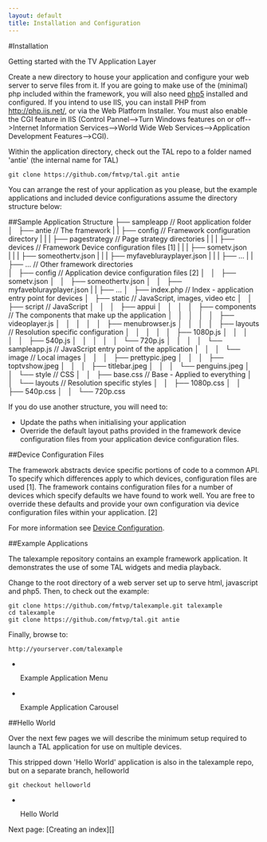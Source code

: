 ```yaml
---
layout: default
title: Installation and Configuration
---
```

[Creating an index]: createanindex.html
#Installation

<p class="lead">Getting started with the TV Application Layer</p>

Create a new directory to house your application and configure your web server to serve files from it.
If you are going to make use of the (minimal) php included within the framework, you will also need [php5](http://php.net/downloads.php) installed and configured.
If you intend to use IIS, you can install PHP from <http://php.iis.net/>, or via the Web Platform Installer. You must also enable the CGI feature in IIS (Control Pannel-->Turn Windows features on or off-->Internet Information Services-->World Wide Web Services-->Application Development Features-->CGI).

Within the application directory, check out the TAL repo to a folder named 'antie' (the internal name for TAL)

    git clone https://github.com/fmtvp/tal.git antie

You can arrange the rest of your application as you please, but the example applications and included device configurations assume the directory structure below:

##Sample Application Structure
    ├── sampleapp                                   // Root application folder
    │   ├── antie                                   // The framework
    |   |   ├── config                              // Framework configuration directory
    |   |   |   ├── pagestrategy                    // Page strategy directories
    |   |   |   ├── devices                         // Framework Device configuration files [1]
    |   |   |       ├── sometv.json              
    |   |   |       ├── someothertv.json
    |   |   |       ├── myfaveblurayplayer.json
    |   |   |       ├── ...
    |   |   ├── ...                                 // Other framework directories                             
    │   ├── config                                  // Application device configuration files [2]
    │   │   ├── sometv.json
    │   │   ├── someothertv.json
    │   │   ├── myfaveblurayplayer.json
    |   |   ├── ...
    │   ├── index.php                               // Index - application entry point for devices
    │   ├── static                                  // JavaScript, images, video etc
    │   │   ├── script                              // JavaScript
    │   │   │   ├── appui
    │   │   │   │   ├── components                  // The components that make up the application
    │   │   │   │   │   ├── videoplayer.js
    │   │   │   │   │   ├── menubrowser.js
    │   │   │   │   ├── layouts                     // Resolution specific configuration
    │   │   │   │   │   ├── 1080p.js
    │   │   │   │   │   ├── 540p.js
    │   │   │   │   │   └── 720p.js
    │   │   │   │   └── sampleapp.js                // JavaScript entry point of the application
    │   │   │   └── image                           // Local images
    │   │   │       ├── prettypic.jpeg
    │   │   │       ├── toptvshow.jpeg
    │   │   │       ├── titlebar.jpeg
    │   │   │       └── penguins.jpeg
    │   │   └── style                               // CSS
    │   │       ├── base.css                        // Base - Applied to everything
    │   │       └── layouts                         // Resolution specific styles
    │   │           ├── 1080p.css
    │   │           ├── 540p.css
    │   │           └── 720p.css

If you do use another structure, you will need to:

* Update the paths when initialising your application 
* Override the default layout paths provided in the framework device configuration files from your application device configuration files.

##Device Configuration Files

The framework abstracts device specific portions of code to a common API. To specify which differences apply to which devices, configuration files are used \[1\]. The framework contains configuration files for a number of devices which specify defaults we have found to work well. You are free to override these defaults and provide your own configuration via device configuration files within your application. \[2\]

For more information see [Device Configuration]({{site.baseurl}}/overview/device-configuration.html).

##Example Applications

The talexample repository contains an example framework application. It demonstrates the use of some TAL widgets and media playback.

Change to the root directory of a web server set up to serve html, javascript and php5. Then, to check out the example:

    git clone https://github.com/fmtvp/talexample.git talexample
    cd talexample
    git clone https://github.com/fmtvp/tal.git antie

Finally, browse to:

    http://yourserver.com/talexample

<ul class="thumbnails">
  <li class="span6">
    <div class="thumbnail">
      <a href="{{site.baseurl}}/img/getting-started/tutorial/example1.png">
        <img src="{{site.baseurl}}/img/getting-started/tutorial/example1s.jpg" alt="">
      </a>
      <p class="lead">Example Application Menu</p>
    </div>
  </li>
  <li class="span6">
    <div class="thumbnail">
      <a href="{{site.baseurl}}/img/getting-started/tutorial/example2.png">
        <img src="{{site.baseurl}}/img/getting-started/tutorial/example2s.jpg" alt="">
      </a>
      <p class="lead">Example Application Carousel</p>
    </div>
  </li>
</ul>

##Hello World

Over the next few pages we will describe the minimum setup required to launch a TAL application for use on multiple devices.

This stripped down 'Hello World' application is also in the talexample repo, but on a separate branch, helloworld

    git checkout helloworld
    
<ul class="thumbnails">
  <li class="span6 offset3">
    <div class="thumbnail">
      <a href="{{site.baseurl}}/img/getting-started/tutorial/helloworld.png">
        <img src="{{site.baseurl}}/img/getting-started/tutorial/helloworlds.png" alt="">
      </a>
      <p class="lead">Hello World</p>
    </div>
  </li>
</ul>
Next page: [Creating an index][]